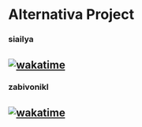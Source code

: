 # Alternativa Project  
  
### siailya  
[![wakatime](https://wakatime.com/badge/user/7c1a8624-38d4-4d9f-ab7d-e93ebfb14160/project/b0b88d77-1074-439f-a86d-70ef84dcc90b.svg?style=flat-square)](https://wakatime.com/badge/user/7c1a8624-38d4-4d9f-ab7d-e93ebfb14160/project/b0b88d77-1074-439f-a86d-70ef84dcc90b)
--- 
### zabivonikl  
[![wakatime](https://wakatime.com/badge/user/aba3b9e1-0924-4652-a836-fc647cb7c7e9/project/5544f847-6834-4ca3-997c-8d0d3048d1da.svg)](https://wakatime.com/badge/user/aba3b9e1-0924-4652-a836-fc647cb7c7e9/project/5544f847-6834-4ca3-997c-8d0d3048d1da)
---
